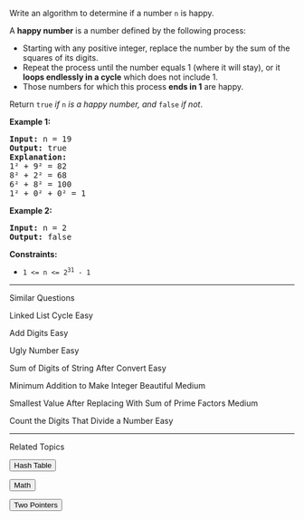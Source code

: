 Write an algorithm to determine if a number `n` is happy.

A **happy number** is a number defined by the following process:

- Starting with any positive integer, replace the number by the sum of the squares of its digits.
- Repeat the process until the number equals 1 (where it will stay), or it **loops endlessly in a cycle** which does not include 1.
- Those numbers for which this process **ends in 1** are happy.

Return `true` *if* `n` *is a happy number, and* `false` *if not*.

**Example 1:**
<pre>
<strong>Input:</strong> n = 19  
<strong>Output:</strong> true
<strong>Explanation:</strong>
1² + 9² = 82
8² + 2² = 68
6² + 8² = 100
1² + 0² + 0² = 1
</pre>

**Example 2:**
<pre>
<strong>Input:</strong> n = 2
<strong>Output:</strong> false
</pre>

**Constraints:**
- <code>1 <= n <= 2<sup>31</sup> - 1</code>

___
Similar Questions

Linked List Cycle Easy

Add Digits Easy

Ugly Number Easy

Sum of Digits of String After Convert Easy

Minimum Addition to Make Integer Beautiful Medium

Smallest Value After Replacing With Sum of Prime Factors Medium

Count the Digits That Divide a Number Easy

___
Related Topics

<button name="button" onclick="https://leetcode.com/tag/hash-table/">Hash Table</button>

<button name="button" onclick="https://leetcode.com/tag/math/">Math</button>

<button name="button" onclick="https://leetcode.com/tag/two-pointers/">Two Pointers</button>
